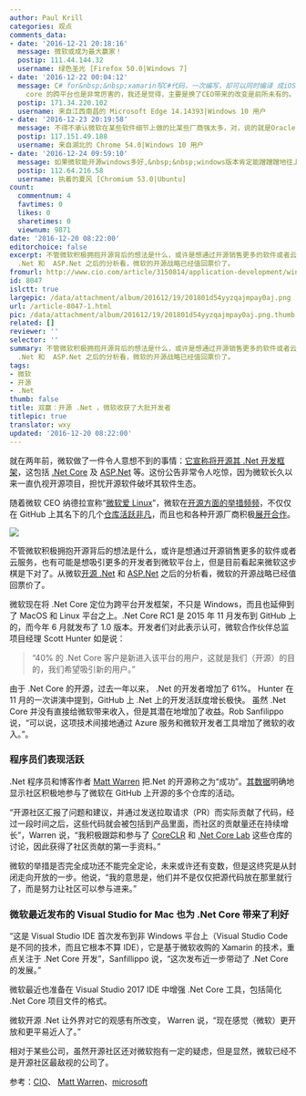 ```yaml
---
author: Paul Krill
categories: 观点
comments_data:
- date: '2016-12-21 20:18:16'
  message: 微软或成为最大赢家！
  postip: 111.44.144.32
  username: 绿色圣光 [Firefox 50.0|Windows 7]
- date: '2016-12-22 00:04:12'
  message: C# for&nbsp;&nbsp;xamarin写C#代码，一次编写，却可以同时编译 成iOS、android的原生代码，这个应该是最厉害的了。还是就是用C#开发Unity游戏也是厉害了,.net
    core 的跨平台也是非常厉害的，我还是觉得，主要是换了CEO带来的改变是前所未有的。
  postip: 171.34.220.102
  username: 来自江西南昌的 Microsoft Edge 14.14393|Windows 10 用户
- date: '2016-12-23 20:19:58'
  message: 不得不承认微软在某些软件细节上做的比某些厂商强太多，对，说的就是Oracle
  postip: 117.151.49.188
  username: 来自湖北的 Chrome 54.0|Windows 10 用户
- date: '2016-12-24 09:59:10'
  message: 如果微软能开源windows多好,&nbsp;&nbsp;windows版本肯定能蹭蹭蹭地往上涨,
  postip: 112.64.216.58
  username: 执着的夏风 [Chromium 53.0|Ubuntu]
count:
  commentnum: 4
  favtimes: 0
  likes: 0
  sharetimes: 0
  viewnum: 9871
date: '2016-12-20 08:22:00'
editorchoice: false
excerpt: 不管微软积极拥抱开源背后的想法是什么，或许是想通过开源销售更多的软件或者云服务，也有可能是想吸引更多的开发者到微软平台上，但是目前看起来微软这步棋是下对了。从微软开源
  .Net 和  ASP.Net 之后的分析看，微软的开源战略已经值回票价了。
fromurl: http://www.cio.com/article/3150814/application-development/win-win-open-source-net-pays-off-for-devs.html
id: 8047
islctt: true
largepic: /data/attachment/album/201612/19/201801d54yyzqajmpay0aj.png
url: /article-8047-1.html
pic: /data/attachment/album/201612/19/201801d54yyzqajmpay0aj.png.thumb.jpg
related: []
reviewer: ''
selector: ''
summary: 不管微软积极拥抱开源背后的想法是什么，或许是想通过开源销售更多的软件或者云服务，也有可能是想吸引更多的开发者到微软平台上，但是目前看起来微软这步棋是下对了。从微软开源
  .Net 和  ASP.Net 之后的分析看，微软的开源战略已经值回票价了。
tags:
- 微软
- 开源
- .Net
thumb: false
title: 双赢：开源 .Net ，微软收获了大批开发者
titlepic: true
translator: wxy
updated: '2016-12-20 08:22:00'
---
```


就在两年前，微软做了一件令人意想不到的事情：[它宣称将开源其 .Net 开发框架](/article-4209-1.html)，这包括 [.Net Core](/article-4821-1.html) 及 [ASP.Net](/article-4940-1.html) 等。这份公告非常令人吃惊，因为微软长久以来一直仇视开源项目，担忧开源软件破坏其软件生态。


随着微软 CEO 纳德拉宣称“[微软爱 Linux](/article-4923-1.html)”，微软在[开源方面的举措频频](/article-6774-1.html)，不仅仅在 GitHub 上其名下的几个[仓库活跃非凡](/article-7776-1.html)，而且也和各种开源厂商积极[展开合作](/article-6528-1.html)。


![](/data/attachment/album/201612/19/201801d54yyzqajmpay0aj.png)


不管微软积极拥抱开源背后的想法是什么，或许是想通过开源销售更多的软件或者云服务，也有可能是想吸引更多的开发者到微软平台上，但是目前看起来微软这步棋是下对了。从微软[开源 .Net](/article-6727-1.html) 和  [ASP.Net](/article-6921-1.html) 之后的分析看，微软的开源战略已经值回票价了。


微软现在将 .Net Core 定位为跨平台开发框架，不只是 Windows，而且也延伸到了 MacOS 和 Linux 平台之上。.Net Core RC1 是 2015 年 11 月发布到 GitHub 上的，而今年 6 月就发布了 1.0 版本。开发者们对此表示认可，微软合作伙伴总监项目经理 Scott Hunter 如是说：



> 
> “40% 的 .Net Core 客户是新进入该平台的用户，这就是我们（开源）的目的，我们希望吸引新的用户。”
> 
> 
> 


由于 .Net Core 的开源，过去一年以来， .Net 的开发者增加了 61%。 Hunter 在 11 月的一次讲演中提到，GitHub 上 .Net 上的开发活跃度增长极快。
虽然 .Net Core 并没有直接给微软带来收入，但是其潜在地增加了收益。Rob Sanfilippo 说，“可以说，这项技术间接地通过 Azure 服务和微软开发者工具增加了微软的收入。”。


### 程序员们表现活跃


.Net 程序员和博客作者 [Matt Warren](http://mattwarren.org/) 把.Net 的开源称之为“成功”。[其数据](/article-6921-1.html)明确地显示社区积极地参与了微软在 GitHub 上开源的多个仓库的活动。


“开源社区汇报了问题和建议，并通过发送拉取请求（PR）而实际贡献了代码，经过一段时间之后，这些代码就会被包括到产品里面，而社区的贡献量还在持续增长”，Warren 说，“我积极跟踪和参与了 [CoreCLR](https://github.com/dotnet/coreclr/) 和 [.Net Core Lab](https://github.com/dotnet/corefxlab/) 这些仓库的讨论，因此获得了社区贡献的第一手资料。”



微软的举措是否完全成功还不能完全定论，未来或许还有变数，但是这终究是从封闭走向开放的一步。他说，“我的意思是，他们并不是仅仅把源代码放在那里就行了，而是努力让社区可以参与进来。”


### 微软最近发布的 Visual Studio for Mac 也为 .Net Core 带来了利好


“这是 Visual Studio IDE 首次发布到非 Windows 平台上（Visual Studio Code 是不同的技术，而且它根本不算 IDE），它是基于微软收购的 Xamarin 的技术，重点关注于 .Net Core 开发”，Sanfillippo 说，“这次发布近一步带动了 .Net Core 的发展。”


微软最近也准备在 Visual Studio 2017 IDE 中增强 .Net Core 工具，包括简化 .Net Core 项目文件的格式。


微软开源 .Net 让外界对它的观感有所改变， Warren 说，“现在感觉（微软）更开放和更平易近人了。”


相对于某些公司，虽然开源社区还对微软抱有一定的疑虑，但是显然，微软已经不是开源社区最敌视的公司了。


参考：[CIO](http://www.cio.com/article/3150814/application-development/win-win-open-source-net-pays-off-for-devs.html)、 [Matt Warren](http://mattwarren.org/)、[microsoft](https://www.microsoft.com/)